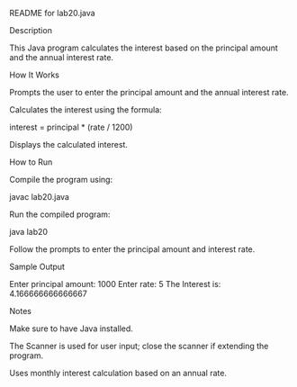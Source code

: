 README for lab20.java

Description

This Java program calculates the interest based on the principal amount and the annual interest rate.

How It Works

Prompts the user to enter the principal amount and the annual interest rate.

Calculates the interest using the formula:

interest = principal * (rate / 1200)

Displays the calculated interest.

How to Run

Compile the program using:

javac lab20.java

Run the compiled program:

java lab20

Follow the prompts to enter the principal amount and interest rate.

Sample Output

Enter principal amount: 1000
Enter rate: 5
The Interest is: 4.166666666666667

Notes

Make sure to have Java installed.

The Scanner is used for user input; close the scanner if extending the program.

Uses monthly interest calculation based on an annual rate.

